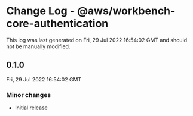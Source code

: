 # Change Log - @aws/workbench-core-authentication

This log was last generated on Fri, 29 Jul 2022 16:54:02 GMT and should not be manually modified.

## 0.1.0
Fri, 29 Jul 2022 16:54:02 GMT

### Minor changes

- Initial release

